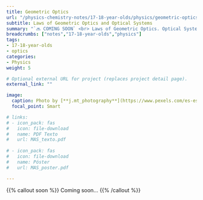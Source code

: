 ```yaml
---
title: Geometric Optics
url: "/physics-chemistry-notes/17-18-year-olds/physics/geometric-optics"
subtitle: Laws of Geometric Optics and Optical Systems
summary: "`🔜 COMING SOON` <br> Laws of Geometric Optics. Optical Systems. The Human Eye. Optical Instruments."
breadcrumbs: ["notes","17-18-year-olds","physics"]
tags:
- 17-18-year-olds
- optics
categories:
- Physics
weight: 5

# Optional external URL for project (replaces project detail page).
external_link: ""

image:
  caption: Photo by [**j.mt_photography**](https://www.pexels.com/es-es/@j-mt_photography-628996) on [Pexels](https://www.pexels.com/es-es/)
  focal_point: Smart

# links:
# - icon_pack: fas
#   icon: file-download
#   name: PDF Texto
#   url: MAS_texto.pdf
  
# - icon_pack: fas
#   icon: file-download
#   name: Póster
#   url: MAS_poster.pdf

---
```


{{% callout soon %}}
Coming soon...
{{% /callout %}}
